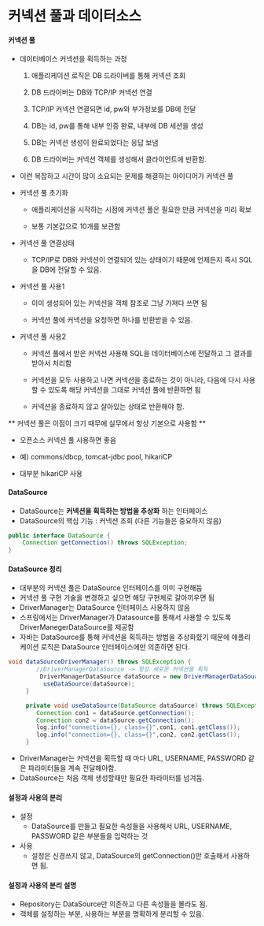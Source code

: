 
# 커넥션 풀과 데이터소스

####

#### 커넥션 풀

- 데이터베이스 커넥션을 획득하는 과정

    1. 애플리케이션 로직은 DB 드라이버를 통해 커넥션 조회

    2. DB 드라이버는 DB와 TCP/IP 커넥션 연결

    3. TCP/IP 커넥션 연결되면 id, pw와 부가정보를 DB에 전달

    4. DB는 id, pw를 통해 내부 인증 완료, 내부에 DB 세션을 생성

    5. DB는 커넥션 생성이 완료되었다는 응답 보냄

    6. DB 드라이버는 커넥션 객체를 생성해서 클라이언트에 반환함.


- 이런 복잡하고 시간이 많이 소요되는 문제를 해결하는 아이디어가 커넥션 풀


- 커넥션 풀 초기화

    - 애플리케이션을 시작하는 시점에 커넥션 풀은 필요한 만큼 커넥션을 미리 확보

    - 보통 기본값으로 10개를 보관함

- 커넥션 풀 연결상태

    - TCP/IP로 DB와 커넥션이 연결되어 있는 상태이기 때문에 언제든지 즉시 SQL을 DB에 전달할 수 있음.


- 커넥션 풀 사용1

    - 이미 생성되어 있는 커넥션을 객체 참조로 그냥 가져다 쓰면 됨

    - 커넥션 풀에 커넥션을 요청하면 하나를 반환받을 수 있음.

- 커넥션 풀 사용2

    - 커넥션 풀에서 받은 커넥션 사용해 SQL을 데이터베이스에 전달하고 그 결과를 받아서 처리함

    - 커넥션을 모두 사용하고 나면 커넥션을 종료하는 것이 아니라, 다음에 다시 사용할 수 있도록 해당 커넥션을 그대로 커넥션 풀에 반환하면 됨

    - 커넥션을 종료하지 않고 살아있는 상태로 반환해야 함.


** 커넥션 풀은 이점이 크기 때무에 실무에서 항상 기본으로 사용함 **

- 오픈소스 커넥션 풀 사용하면 좋음

- 예) commons/dbcp, tomcat-jdbc pool, hikariCP

- 대부분 hikariCP 사용


#### DataSource

- DataSource는 **커넥션을 획득하는 방법을 추상화** 하는 인터페이스
- DataSource의 핵심 기능 : 커넥션 조회 (다른 기능들은 중요하지 않음)
```java
public interface DataSource {
    Connection getConnection() throws SQLException;
}
```
#### DataSource 정리
- 대부분의 커넥션 풀은 DataSource 인터페이스를 이미 구현해둠
- 커넥션 풀 구현 기술을 변경하고 싶으면 해당 구현체로 갈아끼우면 됨
- DriverManager는 DataSource 인터페이스 사용하지 않음
- 스프링에서는 DriverManager가 Datasource를 통해서 사용할 수 있도록 DriverManegerDataSource를 제공함
- 자바는 DataSource를 통해 커넥션을 획득하는 방법을 추상화햤기 때문에 애플리케이션 로직은 DataSource 인터페이스에만 의존하면 된다.
``` java
void dataSourceDriverManager() throws SQLException {
        //DriverManagerDataSource -> 항상 새로운 커넥션을 획득
         DriverManagerDataSource dataSource = new DriverManagerDataSource(URL, USERNAME, PASSWORD);
          useDataSource(dataSource);
     }

     private void useDataSource(DataSource dataSource) throws SQLException {
        Connection con1 = dataSource.getConnection();
        Connection con2 = dataSource.getConnection();
        log.info("connection={}, class={}",con1, con1.getClass());
        log.info("connection={}, class={}",con2, con2.getClass());
     }
```
- DriverManager는 커넥션을 획득할 때 마다 URL, USERNAME, PASSWORD 같은 파라미터들을 계속 전달해야함.
- DataSource는 처음 객체 생성할때만 필요한 파라미터를 넘겨둠.

#### 설정과 사용의 분리
- 설정
  - DataSource를 만들고 필요한 속성들을 사용해서 URL, USERNAME, PASSWORD 같은 부분들을 입력하는 것
- 사용
  - 설정은 신경쓰지 않고, DataSource의 getConnection()만 호출해서 사용하면 됨.

#### 설정과 사용의 분리 설명
- Repository는 DataSource만 의존하고 다른 속성들을 몰라도 됨.
- 객체를 설정하는 부분, 사용하는 부분을 명확하게 분리할 수 있음.
 